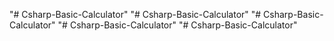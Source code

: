 "# Csharp-Basic-Calculator" 
"# Csharp-Basic-Calculator" 
"# Csharp-Basic-Calculator" 
"# Csharp-Basic-Calculator" 
"# Csharp-Basic-Calculator" 
